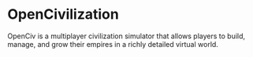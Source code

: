 # OpenCivilization
OpenCiv is a multiplayer civilization simulator that allows players to build, manage, and grow their empires in a richly detailed virtual world. 

